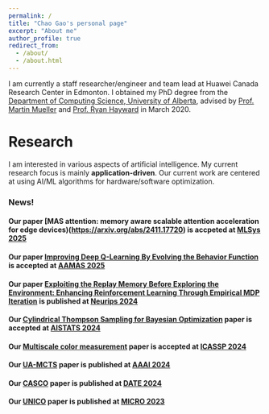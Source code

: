 ```yaml
---
permalink: /
title: "Chao Gao's personal page"
excerpt: "About me"
author_profile: true
redirect_from: 
  - /about/
  - /about.html
---
```


I am currently a staff researcher/engineer and team lead at Huawei Canada Research Center in Edmonton.  I obtained my PhD degree from the [Department of Computing Science, University of Alberta](http://cs.ualberta.ca), advised by [Prof. Martin Mueller](https://webdocs.cs.ualberta.ca/~mmueller/) and [Prof. Ryan Hayward](https://webdocs.cs.ualberta.ca/~hayward/) in March 2020. 

Research
======

I am interested in various aspects of artificial intelligence. 
My current research focus is mainly **application-driven**. 
Our current work are centered at using AI/ML algorithms for hardware/software optimization. 

<script type="text/javascript" id="clustrmaps" src="//cdn.clustrmaps.com/map_v2.js?d=ks1HHRx40JDqCQpww-aK6hlG-ujd51WX5oytEVIXeQs&cl=ffffff&w=a">

</script>


### News! 

#### Our paper [MAS attention: memory aware scalable attention acceleration for edge devices)(https://arxiv.org/abs/2411.17720) is accpeted at [MLSys 2025](https://mlsys.org/)

#### Our paper [Improving Deep Q-Learning By Evolving the Behavior Function](https://arxiv.org/html/2501.00913v1) is accepted at [AAMAS 2025](https://aamas2025.org/)

#### Our paper [Exploiting the Replay Memory Before Exploring the Environment: Enhancing Reinforcement Learning Through Empirical MDP Iteration](https://neurips.cc/virtual/2024/poster/93796) is published at [Neurips 2024](https://neurips.cc/)

#### Our [Cylindrical Thompson Sampling for Bayesian Optimization](https://proceedings.mlr.press/v238/rashidi24a/rashidi24a.pdf) paper is accepted at [AISTATS 2024](http://aistats.org/aistats2024/) 

#### Our [Multiscale color measurement](https://ieeexplore.ieee.org/document/10448247) paper is accepted at [ICASSP 2024](https://2024.ieeeicassp.org/)

#### Our [UA-MCTS](https://ojs.aaai.org/index.php/AAAI/article/view/29994) paper is published at [AAAI 2024](https://aaai.org/aaai-conference/)

#### Our [CASCO](https://www.date-conference.com/date-2024-accepted-papers) paper is published at [DATE 2024](https://www.date-conference.com/) 

#### Our [UNICO](https://dl.acm.org/doi/10.1145/3613424.3614282) paper is published at [MICRO 2023](https://microarch.org/micro56/)
